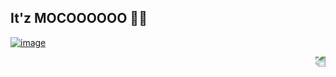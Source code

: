 ## It'z MOCOOOOOO 💖✨ 
<a href="https://github.com/SiddhantManze" title="Github">![image](https://user-images.githubusercontent.com/78675340/136182270-65ac1cfb-5b54-4799-8e45-f8069ac39654.png)

</a>
<img align="right" style="transform: rotate(180deg);" src="https://media.discordapp.net/attachments/662625274474659850/783020862404165652/d8p27j1-2b080c34-b5bb-4b30-99c5-cf095817a0a4.png">
